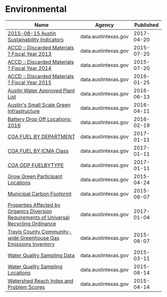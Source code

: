 # Environmental

Name | Agency | Published
---- | ---- | ---------
[2015-08-15 Austin Sustainability Indicators](../socrata/c7z7-zp6h.md) | data.austintexas.gov | 2017-04-20
[ACCD :: Discarded Materials ? Fiscal Year 2013](../socrata/y6ng-5ymj.md) | data.austintexas.gov | 2015-07-20
[ACCD :: Discarded Materials ? Fiscal Year 2014](../socrata/2e3p-8zzy.md) | data.austintexas.gov | 2015-07-20
[ACCD :: Discarded Materials ? Fiscal Year 2015](../socrata/bvdj-b937.md) | data.austintexas.gov | 2016-01-25
[Austin Water Approved Plant List](../socrata/82dq-nkpk.md) | data.austintexas.gov | 2016-06-13
[Austin's Small Scale Green Infrastructure](../socrata/2cgz-29c8.md) | data.austintexas.gov | 2016-04-11
[Battery Drop Off Locations: 2016](../socrata/y4h7-ti7f.md) | data.austintexas.gov | 2016-02-19
[COA FUEL BY DEPARTMENT](../socrata/5j2i-tq4k.md) | data.austintexas.gov | 2017-01-11
[COA FUEL BY ICMA Class](../socrata/vyev-yeag.md) | data.austintexas.gov | 2017-01-11
[COA ODP FUELBYTYPE](../socrata/f6gm-a8j6.md) | data.austintexas.gov | 2017-01-11
[Grow Green Participant Locations](../socrata/us2y-viyp.md) | data.austintexas.gov | 2015-04-24
[Municipal Carbon Footprint](../socrata/acyh-8suc.md) | data.austintexas.gov | 2015-08-07
[Properties Affected by Organics Diversion Requirements of Universal Recycling Ordinance](../socrata/a3pf-9u7n.md) | data.austintexas.gov | 2017-01-04
[Travis County Community-wide Greenhouse Gas Emissions Inventory](../socrata/3maj-7ecz.md) | data.austintexas.gov | 2015-08-07
[Water Quality Sampling Data](../socrata/5tye-7ray.md) | data.austintexas.gov | 2015-03-11
[Water Quality Sampling Locations](../socrata/t9gx-rxwg.md) | data.austintexas.gov | 2015-08-14
[Watershed Reach Index and Problem Scores](../socrata/vk3r-6prc.md) | data.austintexas.gov | 2015-04-14

